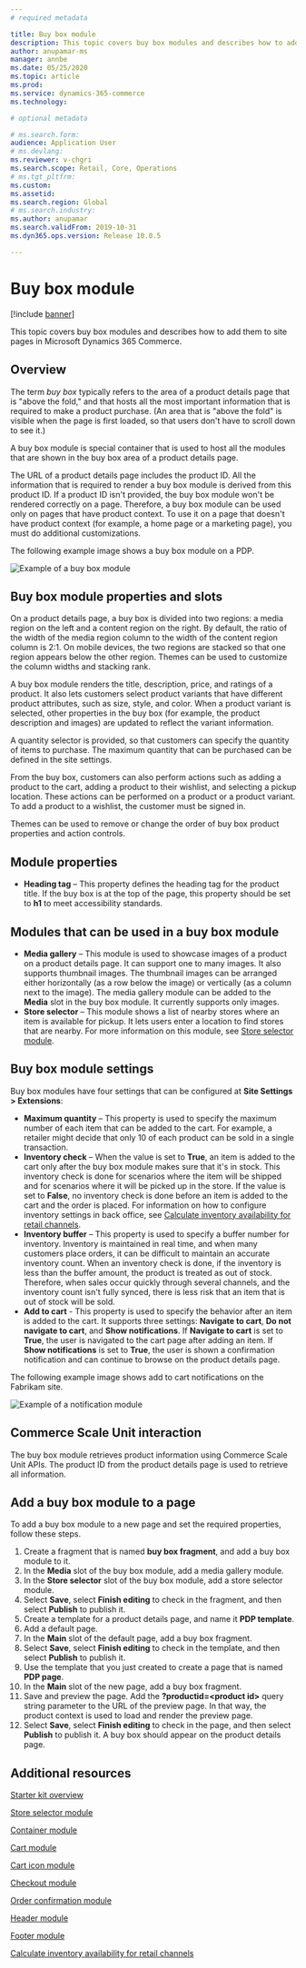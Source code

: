 ```yaml
---
# required metadata

title: Buy box module
description: This topic covers buy box modules and describes how to add them to site pages in Microsoft Dynamics 365 Commerce.
author: anupamar-ms
manager: annbe
ms.date: 05/25/2020
ms.topic: article
ms.prod: 
ms.service: dynamics-365-commerce
ms.technology: 

# optional metadata

# ms.search.form: 
audience: Application User
# ms.devlang: 
ms.reviewer: v-chgri
ms.search.scope: Retail, Core, Operations
# ms.tgt_pltfrm: 
ms.custom: 
ms.assetid: 
ms.search.region: Global
# ms.search.industry: 
ms.author: anupamar
ms.search.validFrom: 2019-10-31
ms.dyn365.ops.version: Release 10.0.5

---
```


# Buy box module


[!include [banner](includes/banner.md)]

This topic covers buy box modules and describes how to add them to site pages in Microsoft Dynamics 365 Commerce.

## Overview

The term *buy box* typically refers to the area of a product details page that is "above the fold," and that hosts all the most important information that is required to make a product purchase. (An area that is "above the fold" is visible when the page is first loaded, so that users don't have to scroll down to see it.)

A buy box module is special container that is used to host all the modules that are shown in the buy box area of a product details page.

The URL of a product details page includes the product ID. All the information that is required to render a buy box module is derived from this product ID. If a product ID isn't provided, the buy box module won't be rendered correctly on a page. Therefore, a buy box module can be used only on pages that have product context. To use it on a page that doesn't have product context (for example, a home page or a marketing page), you must do additional customizations.

The following example image shows a buy box module on a PDP.

![Example of a buy box module](./media/ecommerce-pdp-buybox.PNG)

## Buy box module properties and slots 

On a product details page, a buy box is divided into two regions: a media region on the left and a content region on the right. By default, the ratio of the width of the media region column to the width of the content region column is 2:1. On mobile devices, the two regions are stacked so that one region appears below the other region. Themes can be used to customize the column widths and stacking rank.

A buy box module renders the title, description, price, and ratings of a product. It also lets customers select product variants that have different product attributes, such as size, style, and color. When a product variant is selected, other properties in the buy box (for example, the product description and images) are updated to reflect the variant information. 

A quantity selector is provided, so that customers can specify the quantity of items to purchase. The maximum quantity that can be purchased can be defined in the site settings.

From the buy box, customers can also perform actions such as adding a product to the cart, adding a product to their wishlist, and selecting a pickup location. These actions can be performed on a product or a product variant. To add a product to a wishlist, the customer must be signed in.

Themes can be used to remove or change the order of buy box product properties and action controls. 

## Module properties

- **Heading tag** – This property defines the heading tag for the product title. If the buy box is at the top of the page, this property should be set to **h1** to meet accessibility standards. 

## Modules that can be used in a buy box module

- **Media gallery** – This module is used to showcase images of a product on a product details page. It can support one to many images. It also supports thumbnail images. The thumbnail images can be arranged either horizontally (as a row below the image) or vertically (as a column next to the image). The media gallery module can be added to the **Media** slot in the buy box module. It currently supports only images. 
- **Store selector** – This module shows a list of nearby stores where an item is available for pickup. It lets users enter a location to find stores that are nearby. For more information on this module, see [Store selector module](store-selector.md).

## Buy box module settings

Buy box modules have four settings that can be configured at **Site Settings \> Extensions**:

- **Maximum quantity** – This property is used to specify the maximum number of each item that can be added to the cart. For example, a retailer might decide that only 10 of each product can be sold in a single transaction.
- **Inventory check** – When the value is set to **True**, an item is added to the cart only after the buy box module makes sure that it's in stock. This inventory check is done for scenarios where the item will be shipped and for scenarios where it will be picked up in the store. If the value is set to **False**, no inventory check is done before an item is added to the cart and the order is placed. For information on how to configure inventory settings in back office, see [Calculate inventory availability for retail channels](calculated-inventory-retail-channels.md).
- **Inventory buffer** – This property is used to specify a buffer number for inventory. Inventory is maintained in real time, and when many customers place orders, it can be difficult to maintain an accurate inventory count. When an inventory check is done, if the inventory is less than the buffer amount, the product is treated as out of stock. Therefore, when sales occur quickly through several channels, and the inventory count isn't fully synced, there is less risk that an item that is out of stock will be sold.
- **Add to cart** - This property is used to specify the behavior after an item is added to the cart. It supports three settings: **Navigate to cart**, **Do not navigate to cart**, and **Show notifications**. If **Navigate to cart** is set to **True**, the user is navigated to the cart page after adding an item. If **Show notifications** is set to **True**, the user is shown a confirmation notification and can continue to browse on the product details page. 

The following example image shows add to cart notifications on the Fabrikam site.

![Example of a notification module](./media/ecommerce-addtocart-notifications.PNG)

## Commerce Scale Unit interaction

The buy box module retrieves product information using Commerce Scale Unit APIs. The product ID from the product details page is used to retrieve all information.

## Add a buy box module to a page

To add a buy box module to a new page and set the required properties, follow these steps.

1. Create a fragment that is named **buy box fragment**, and add a buy box module to it.
1. In the **Media** slot of the buy box module, add a media gallery module.
1. In the **Store selector** slot of the buy box module, add a store selector module.
1. Select **Save**, select **Finish editing** to check in the fragment, and then select **Publish** to publish it.
1. Create a template for a product details page, and name it **PDP template**.
1. Add a default page.
1. In the **Main** slot of the default page, add a buy box fragment.
1. Select **Save**, select **Finish editing** to check in the template, and then select **Publish** to publish it.
1. Use the template that you just created to create a page that is named **PDP page**.
1. In the **Main** slot of the new page, add a buy box fragment.
1. Save and preview the page. Add the **?productid=&lt;product id&gt;** query string parameter to the URL of the preview page. In that way, the product context is used to load and render the preview page.
1. Select **Save**, select **Finish editing** to check in the page, and then select **Publish** to publish it. A buy box should appear on the product details page.

## Additional resources

[Starter kit overview](starter-kit-overview.md)

[Store selector module](store-selector.md)

[Container module](add-container-module.md)

[Cart module](add-cart-module.md)

[Cart icon module](cart-icon-module.md)

[Checkout module](add-checkout-module.md)

[Order confirmation module](order-confirmation-module.md)

[Header module](author-header-module.md)

[Footer module](author-footer-module.md)

[Calculate inventory availability for retail channels](calculated-inventory-retail-channels.md)
